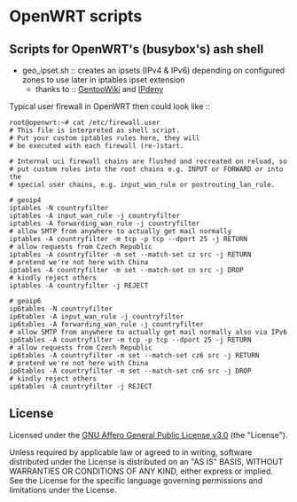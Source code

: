 # OpenWRT scripts

## Scripts for OpenWRT's (busybox's) ash shell

 * geo_ipset.sh :: creates an ipsets (IPv4 & IPv6) depending on configured zones to use later in iptables ipset extension
   * thanks to :: [GentooWiki](https://wiki.gentoo.org/wiki/IPSet) and [IPdeny](http://www.ipdeny.com/ipblocks)

Typical user firewall in OpenWRT then could look like ::

    root@openwrt:~# cat /etc/firewall.user 
    # This file is interpreted as shell script.
    # Put your custom iptables rules here, they will
    # be executed with each firewall (re-)start.

    # Internal uci firewall chains are flushed and recreated on reload, so
    # put custom rules into the root chains e.g. INPUT or FORWARD or into the
    # special user chains, e.g. input_wan_rule or postrouting_lan_rule.

    # geoip4
    iptables -N countryfilter
    iptables -A input_wan_rule -j countryfilter
    iptables -A forwarding_wan_rule -j countryfilter
    # allow SMTP from anywhere to actually get mail normally
    iptables -A countryfilter -m tcp -p tcp --dport 25 -j RETURN
    # allow requests from Czech Republic
    iptables -A countryfilter -m set --match-set cz src -j RETURN
    # pretend we're not here with China
    iptables -A countryfilter -m set --match-set cn src -j DROP
    # kindly reject others
    iptables -A countryfilter -j REJECT
    
    # geoip6
    ip6tables -N countryfilter
    ip6tables -A input_wan_rule -j countryfilter
    ip6tables -A forwarding_wan_rule -j countryfilter
    # allow SMTP from anywhere to actually get mail normally also via IPv6
    ip6tables -A countryfilter -m tcp -p tcp --dport 25 -j RETURN
    # allow requests from Czech Republic
    ip6tables -A countryfilter -m set --match-set cz6 src -j RETURN
    # pretend we're not here with China
    ip6tables -A countryfilter -m set --match-set cn6 src -j DROP
    # kindly reject others
    ip6tables -A countryfilter -j REJECT

## License

Licensed under the [GNU Affero General Public License v3.0](https://www.gnu.org/licenses/agpl-3.0.html) (the "License").

Unless required by applicable law or agreed to in writing, software distributed
under the License is distributed on an "AS IS" BASIS, WITHOUT WARRANTIES OR
CONDITIONS OF ANY KIND, either express or implied. See the License for the
specific language governing permissions and limitations under the License.
